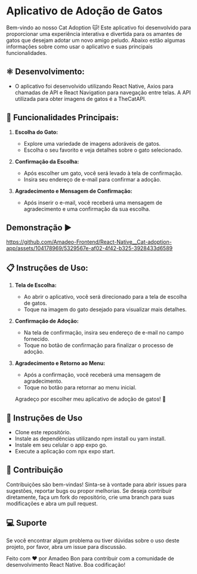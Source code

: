 # Aplicativo de Adoção de Gatos

Bem-vindo ao nosso Cat Adoption 🐱! Este aplicativo foi desenvolvido para proporcionar uma experiência interativa e divertida para os amantes de gatos que desejam adotar um novo amigo peludo. Abaixo estão algumas informações sobre como usar o aplicativo e suas principais funcionalidades.

## ⚛ Desenvolvimento:

- O aplicativo foi desenvolvido utilizando React Native, Axios para chamadas de API e React Navigation para navegação entre telas. A API utilizada para obter imagens de gatos é a TheCatAPI.

## 📱 Funcionalidades Principais:

1. **Escolha do Gato:**

   - Explore uma variedade de imagens adoráveis de gatos.
   - Escolha o seu favorito e veja detalhes sobre o gato selecionado.

2. **Confirmação da Escolha:**

   - Após escolher um gato, você será levado à tela de confirmação.
   - Insira seu endereço de e-mail para confirmar a adoção.

3. **Agradecimento e Mensagem de Confirmação:**
   - Após inserir o e-mail, você receberá uma mensagem de agradecimento e uma confirmação da sua escolha.
  
  
## Demonstração ▶



https://github.com/Amadeo-Frontend/React-Native__Cat-adoption-app/assets/104178969/5329567e-af02-4f42-b325-3928433d6589



## 📋 Instruções de Uso:

1. **Tela de Escolha:**

   - Ao abrir o aplicativo, você será direcionado para a tela de escolha de gatos.
   - Toque na imagem do gato desejado para visualizar mais detalhes.

2. **Confirmação de Adoção:**

   - Na tela de confirmação, insira seu endereço de e-mail no campo fornecido.
   - Toque no botão de confirmação para finalizar o processo de adoção.

3. **Agradecimento e Retorno ao Menu:**

   - Após a confirmação, você receberá uma mensagem de agradecimento.
   - Toque no botão para retornar ao menu inicial.

   Agradeço por escolher meu aplicativo de adoção de gatos! 🐾


## 🎯 Instruções de Uso

- Clone este repositório.
- Instale as dependências utilizando npm install ou yarn install.
- Instale em seu celular o app expo go.
- Execute a aplicação com npx expo start.

## 🧾 Contribuição

Contribuições são bem-vindas! Sinta-se à vontade para abrir issues para
sugestões, reportar bugs ou propor melhorias. Se deseja contribuir diretamente,
faça um fork do repositório, crie uma branch para suas modificações e abra um
pull request.

## 💻 Suporte

Se você encontrar algum problema ou tiver dúvidas sobre o uso deste projeto, por
favor, abra um issue para discussão.

Feito com ❤️ por Amadeo Bon para contribuir com a comunidade de desenvolvimento
React Native. Boa codificação!
